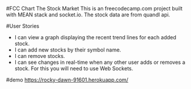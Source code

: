 #FCC Chart The Stock Market
This is an freecodecamp.com project built with MEAN stack and socket.io. 
The stock data are from quandl api.

#User Stories
- I can view a graph displaying the recent trend lines for each added stock.
- I can add new stocks by their symbol name.
- I can remove stocks.
- I can see changes in real-time when any other user adds or removes a stock. For this you will need to use Web Sockets.

#demo
https://rocky-dawn-91601.herokuapp.com/
